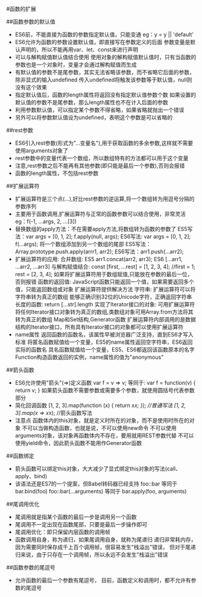 #函数的扩展

##函数参数的默认值
  * ES6前，不能直接为函数的参数指定默认值，只能变通 eg：y = y || 'default'
  * ES6允许为函数的参数设置默认值，即直接写在参数定义的后面
    参数变量是默认声明的，所以不能再用var、let、const来进行声明
  * 可以与解构赋值默认值结合使用
    使用对象的解构赋值默认值时，只有当函数的参数也是一个对象时，变量才会通过解构赋值而生成
  * 有默认值的参数不是尾参数，其实无法省略该参数，而不省略它后面的参数，除非显式的输入undefined
    传入undefined将触发该参数等于默认值，null则没有这个效果
  * 指定默认值后，函数的length属性将返回没有指定默认值参数个数
    如果设置的默认值的参数不是尾参数，那么length属性也不在计入后面的参数
  * 利用参数默认值，可以指定某个参数不得省略，如果省略就抛出一个错误
  * 另外可以将参数默认值设为undefined，表明这个参数是可以省略的

##rest参数
  * ES6引入rest参数(形式为"...变量名"),用于获取函数的多余参数,这样就不需要使用arguments对象了
  * rest参数中的变量代表一个数组，所以数组特有的方法都可以用于这个变量
  * 注意,rest参数之后不能再有其他参数(即只能是最后一个参数),否则会报错
  * 函数的length属性，不包括rest参数

##扩展运算符
  * 扩展运算符是三个点(...),好比rest参数的逆运算,将一个数组转为用逗号分隔的参数序列
  * 主要用于函数调用,扩展运算符与正常的函数参数可以结合使用，非常灵活
    eg：f(-1, ...args, 2, ...[3])
  * 替换数组的apply方法：不在需要apply方法,将数组转为函数的参数了
    ES5写法：var args = [0, 1, 2]; f.apply(null, args);
    ES6写法: var args = [0, 1, 2]; f(...args);
    将一个数组添加到另一个数组的尾部
    ES5写法：Array.prototype.push.apply(arrr1, arr2);
    ES6写法：arr1.push(...arr2);
  * 扩展运算符的应用:
    合并数组: ES5 arr1.concat(arr2, arr3); ES6 [...arr1, ...arr2, ...arr3]
    与解构赋值结合: const [first, ...rest] = [1, 2, 3, 4]; //first = 1; rest = [2, 3, 4];
                    如果将扩展运算符用于数组赋值,只能放在参数的最后一位，否则报错
    函数的返回值: JavaScript函数只能返回一个值，如果需要返回多个值，只能返回数组或对象
                  扩展运算符提供解决方法
    字符串: 扩展运算符可以将字符串转为真正的数组
            能够正确识别32位的Unicode字符，正确返回字符串长度的函数: return [...str].length
    实现了Iterator接口的对象: 
        可用扩展运算符将任何Iterator接口对象转为真正的数组,类数组对象可用Array.from方法将其转为真正的数组
    Map和Set结构,Generator函数
        扩展运算符内部调用的是数据结构的Iterator接口，所有具有Iterator接口的对象都可以使用扩展运算符
  * name属性
    返回函数的函数名，该属性早被浏览器广泛支持，直到ES6才写入标准
    将匿名函数赋值给一个变量，ES5的name属性返回空字符串，ES6返回实际的函数名
    具名函数赋值给一个变量，ES5、ES6都返回该函数原本的名字
    Function构造函数返回的实例，name属性的值为"anonymous"

##箭头函数
  * ES6允许使用"箭头"(=>)定义函数
    var f = v => v; 等同于:
    var f = function(v) {
      return v;
    }
    如果箭头函数不需要参数或需要多个参数，就使用圆括号代表参数部分
  * 简化回调函数
    [1, 2, 3].map(function (x) {
      return x*x;
    }); //普通写法
    [1, 2, 3].map(x => x*x); //箭头函数写法
  * 注意点
    函数体内的this对象，就是定义时所在的对象，而不是使用时所在的对象
    不可以当做构造函数，也就是说，不可以使用new命令
    不可以使用arguments对象，该对象再函数体内不存在，要用就用REST参数代替
    不可以使用yield命令，因此箭头函数不能用作Generator函数

##函数绑定
  * 箭头函数可以绑定this对象，大大减少了显式绑定this对象的写法(call、apply、bind)
  * 该语法还是ES7的一个提案，但Babel转码器已经支持
    foo::bar 等同于 bar.bind(foo)
    foo::bar(...arguments) 等同于  bar.apply(foo, arguments)

##尾调用优化
  * 尾调用就是指某个函数的最后一步是调用另一个函数
  * 尾调用不一定出现在函数尾部，只要是最后一步操作即可
  * 尾调用优化：即只保留内层函数的调用帧
  * 函数调用自身，称为递归，如果尾调用自身，就称为尾递归
    递归非常耗内存，因为需要同时保存成千上百个调用帧，很容易发生"栈溢出"错误，
    但对于尾递归来说，由于只存在一个调用帧，所以永远不会发生"栈溢出"错误
  

##函数参数的尾逗号
  * 允许函数的最后一个参数有尾逗号，
    目前，函数定义和调用时，都不允许有参数的尾逗号


